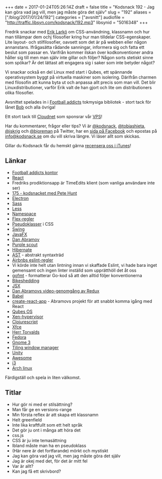+++
date = 2017-01-24T05:26:14Z
draft = false
title = "Kodsnack 192 - Jag kan göra vad jag vill, men jag måste göra det själv"
slug = "192"
aliases = ["/blog/2017/01/24/192"]
categories = ["avsnitt"]
audiofile = "http://traffic.libsyn.com/kodsnack/192.mp3"
libsynid = "5016348"
+++

Fredrik snackar med [Erik Larkö](https://twitter.com/eriklarko) om CSS-användning, klassnamn och hur man tillämpar dem ochj filosofier kring hur man tilldelar CSS-egenskaper. Lite layout- och stilfilosofier, oavsett som det är på webben eller någon annanstans. Ifrågasätta rådande sanningar, informera sig och fatta ett beslut som passar en. Varifrån kommer ilskan över kodkonventioner andra håller sig till men man själv inte gillar och följer? Någon sorts stetiskt sinne som spökar? Är det lättast att engagera sig i saker som inte betyder något?

Vi snackar också en del Linux med start i Qubes, ett spännande operativsystem byggt på virtuella maskiner som isolering. Därifrån charmen med filosofin att kunna byta ut och anpassa allt precis som man vill. Det blir Linuxdistributioner, varför Erik valt de han gjort och lite om distributioners olika filosofier.

Avsnittet spelades in i [Football addicts](https://www.footballaddicts.com/) tokmysiga bibliotek - stort tack för lånet [Bob](https://twitter.com/b0bben) och alla övriga!

Ett stort tack till [Cloudnet](http://www.cloudnet.se) som sponsrar vår [VPS](http://en.wikipedia.org/wiki/Virtual_private_server)!

Har du kommentarer, frågor eller tips? Vi är [@kodsnack](https://www.twitter.com/kodsnack), [@tobiashieta](https://www.twitter.com/tobiashieta), [@iskrig](https://www.twitter.com/iskrig) och [@bjoreman](https://www.twitter.com/bjoreman) på Twitter, har en [sida på Facebook](https://www.facebook.com/kodsnack) och epostas på [info@kodsnack.se](mailto:info@kodsnack.se) om du vill skriva längre. Vi läser allt som skickas.

Gillar du Kodsnack får du hemskt gärna [recensera oss i iTunes](http://itunes.apple.com/se/podcast/kodsnack/id561631498?l=en)!

## Länkar ##
* [Football addicts kontor](http://blog.footballaddicts.com/the-worlds-best-office/)
* [React](https://facebook.github.io/react/)
* Fredriks prodiktionsapp är TimeEdits klient (som vanliga användare inte ser)
* [175 - kodsnacket med Pete Hunt](http://kodsnack.se/175/)
* [Electron](http://electron.atom.io/)
* [Sass](http://sass-lang.com/)
* [Less](http://lesscss.org/)
* [Namespace](https://en.wikipedia.org/wiki/Namespace)
* [Flex-regler](https://developer.mozilla.org/en-US/docs/Web/CSS/CSS_Flexible_Box_Layout/Using_CSS_flexible_boxes)
* [Pseudoklasser](https://developer.mozilla.org/en-US/docs/Web/CSS/Pseudo-classes) i CSS
* [Swing](https://en.wikipedia.org/wiki/Swing_%28Java%29)
* [JavaFX](https://en.wikipedia.org/wiki/JavaFX)
* [Dan Abramov](https://twitter.com/dan_abramov?lang=sv)
* [Purple scout](http://www.purplescout.se/)
* [Hibernate](http://hibernate.org/)
* [AST](https://en.wikipedia.org/wiki/Abstract_syntax_tree) - abstrakt syntaxträd
* [Airbnbs eslint-regler](https://github.com/airbnb/javascript/tree/master/packages/eslint-config-airbnb)
* Vi körde inte helt utan lintning innan vi skaffade Eslint, vi hade bara inget gemensamt och ingen linter inställd som upprätthöll det åt oss
* [gofmt](https://golang.org/cmd/gofmt/) - formatterar Go-kod så att den alltid följer konventionerna
* [Bikeshedding](https://en.wikipedia.org/wiki/Law_of_triviality)
* [JSX](https://facebook.github.io/react/docs/jsx-in-depth.html)
* [Dan Abramovs video-genomgång av Redux](https://egghead.io/courses/getting-started-with-redux)
* [Babel](https://babeljs.io/)
* [create-react-app](https://github.com/facebookincubator/create-react-app) - Abramovs  projekt för att snabbt komma igång med React
* [Qubes OS](https://www.qubes-os.org/)
* [Xen-hypervisor](https://en.wikipedia.org/wiki/Xen)
* [Clojurescript](https://clojure.org/about/clojurescript)
* [Xfce](https://www.xfce.org/)
* [Herr Torvalds](https://en.wikipedia.org/wiki/Linus_Torvalds)
* [Fedora](https://en.wikipedia.org/wiki/Fedora_%28operating_system%29)
* [Gnome 3](https://www.gnome.org/gnome-3/)
* [Tiling window manager](https://en.wikipedia.org/wiki/Tiling_window_manager)
* [Unity](https://unity.ubuntu.com/)
* [Awesome](https://awesomewm.org/)
* [i3](https://i3wm.org/)
* [Arch linux](https://www.archlinux.org/)

Färdigställ och spela in liten välkomst.

## Titlar ##
* Hur gör ni med er stilsättning?
* Man får ge en versions-range
* Min första reflex är att skapa ett klassnamn
* Helt greenfield
* Inte lika kraftfullt som ett helt språk
* Det gör ju ont i många att höra det
* css.js
* CSS är ju inte temasättning
* Ibland måste man ha en pseudoklass
* (Här nere är det fortfarande) mörkt och mystiskt
* Jag kan göra vad jag vill, men jag måste göra det själv
* Jag är okej med det, för det är mitt fel
* Var är allt?
* Kan jag få ett skrivbord?